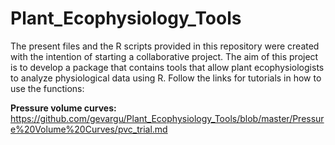 # Plant_Ecophysiology_Tools
The present files and the R scripts provided in this repository were created with the intention of starting a collaborative project. The aim of this project is to develop a package that contains tools that allow plant ecophysiologists to analyze physiological data using R. Follow the links for tutorials in how to use the functions:

__Pressure volume curves:__ <https://github.com/gevargu/Plant_Ecophysiology_Tools/blob/master/Pressure%20Volume%20Curves/pvc_trial.md>
